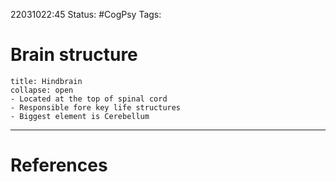 22031022:45
Status:  #CogPsy 
Tags: 

# Brain structure
```ad-note
title: Hindbrain
collapse: open
- Located at the top of spinal cord
- Responsible fore key life structures
- Biggest element is Cerebellum
```



---
# References